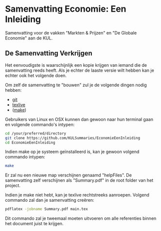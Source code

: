 # Samenvatting Economie: Een Inleiding

Samenvatting voor de vakken "Markten & Prijzen" en "De Globale Economie" aan de KUL.

## De Samenvatting Verkrijgen
Het eenvoudigste is waarschijnlijk een kopie krijgen van iemand die de samenvatting reeds heeft. Als je echter de laaste versie wilt hebben kan je echter ook het volgende doen.

Om zelf de samenvatting te "bouwen" zul je de volgende dingen nodig hebben:
* [git](http://www.git-scm.com/)
* [texlive](https://www.tug.org/texlive/)
* ([make](https://www.gnu.org/software/make/))

Gebruikers van Linux en OSX kunnen dan gewoon naar hun terminal gaan en volgende commando's intypen:

``` bash
cd /your/preferred/directory
git clone https://github.com/KULSummaries/EconomieEenInleiding
cd EconomieEenInleiding
```

Indien make op je systeem geïnstalleerd is, kan je gewoon volgend commando intypen:
```bash
make
```

Er zal nu een nieuwe map verschijnen genaamd "helpFiles". De samenvatting zelf verschijnen als "Summary.pdf" in de root folder van het project.

Indien je make niet hebt, kan je texlive rechtstreeks aanroepen. Volgend commando zal dan je samenvatting creëren:
``` bash
pdflatex -jobname Summary.pdf main.tex
```

Dit commando zal je tweemaal moeten uitvoeren om alle referenties binnen het document juist te krijgen.
